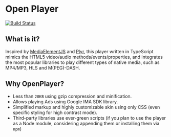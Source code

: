 # Open Player

[![Build Status](https://travis-ci.org/rafa8626/openplayer.svg?branch=master)](https://travis-ci.org/rafa8626/openplayer)

## What is it?

Inspired by [MediaElementJS](http://mediaelementjs.com) and [Plyr](https://plyr.io/), this player written in TypeScript mimics the HTML5 video/audio methods/events/properties, and integrates the most popular libraries to play different types of native media, such as MP4/MP3, HLS and M(PEG)-DASH.

## Why OpenPlayer?

* Less than `20KB` using gzip compression and minification.
* Allows playing Ads using Google IMA SDK library.
* Simplified markup and highly customizable skin using only CSS (even specific styling for high contrast mode).
* Third-party libraries use ever-green scripts (if you plan to use the player as a Node module, considering appending them or installing them via `npm`)
